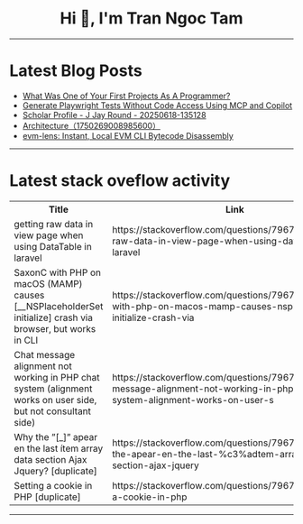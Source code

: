 <h1 align="center">Hi 👋, I'm Tran Ngoc Tam</h1>

---

# Latest Blog Posts 
<!-- BLOG-POST-LIST:START -->
- [What Was One of Your First Projects As A Programmer?](https://dev.to/javanteb23/what-was-one-of-your-first-projects-as-a-programmer-12e8)
- [Generate Playwright Tests Without Code Access Using MCP and Copilot](https://dev.to/debs_obrien/generate-playwright-tests-without-code-access-using-mcp-and-copilot-2m05)
- [Scholar Profile - J Jay Round - 20250618-135128](https://dev.to/puddin1066/scholar-profile-j-jay-round-20250618-135128-4mnj)
- [Architecture（1750269008985600）](https://dev.to/member_e911e096/architecture1750269008985600-jeg)
- [evm-lens: Instant, Local EVM CLI Bytecode Disassembly](https://dev.to/andyrobert3/evm-lens-instant-local-evm-cli-bytecode-disassembly-16jl)
<!-- BLOG-POST-LIST:END -->

---

# Latest stack oveflow activity
<table>
  <tr><th>Title</th><th>Link</th></tr>
  <!-- STACKOVERFLOW:START --><tr><td>getting raw data in view page when using DataTable in laravel</td><td>https://stackoverflow.com/questions/79671067/getting-raw-data-in-view-page-when-using-datatable-in-laravel</td></tr><tr><td>SaxonC with PHP on macOS &lpar;MAMP&rpar; causes [__NSPlaceholderSet initialize] crash via browser, but works in CLI</td><td>https://stackoverflow.com/questions/79671062/saxonc-with-php-on-macos-mamp-causes-nsplaceholderset-initialize-crash-via</td></tr><tr><td>Chat message alignment not working in PHP chat system &lpar;alignment works on user side, but not consultant side&rpar;</td><td>https://stackoverflow.com/questions/79670916/chat-message-alignment-not-working-in-php-chat-system-alignment-works-on-user-s</td></tr><tr><td>Why the ”[_]” apear en the last ítem array data section Ajax Jquery? [duplicate]</td><td>https://stackoverflow.com/questions/79670796/why-the-apear-en-the-last-%c3%adtem-array-data-section-ajax-jquery</td></tr><tr><td>Setting a cookie in PHP [duplicate]</td><td>https://stackoverflow.com/questions/79670699/setting-a-cookie-in-php</td></tr><!-- STACKOVERFLOW:END -->
</table>

---


